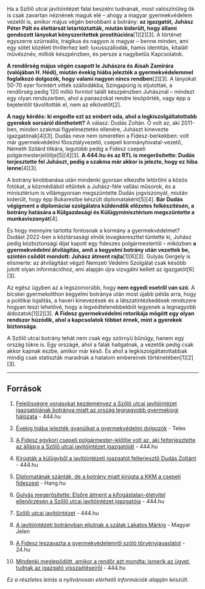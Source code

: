 
Ha a Szőlő utcai javítóintézet falai beszélni tudnának, most valószínűleg ők is csak zavartan néznének maguk elé – ahogy a magyar gyermekvédelem vezetői is, amikor május végén berobbant a botrány: **az igazgatót, Juhász Péter Pált és élettársát letartóztatták, miután kiderült, hogy állami gondozott lányokat kényszerítettek prostitúcióra**[1][2][3]. A történet egyszerre szürreális, tragikus és nagyon is magyar – benne minden, ami egy sötét közéleti thrillerhez kell: luxusszállodák, hamis identitás, kitalált művésznév, milliók készpénzben, és persze a nagybetűs Kapcsolatok.

**A rendőrség május végén csapott le Juhászra és Aisah Zamirára (valójában H. Hédi), miután évekig hiába jelezték a gyermekvédelemmel foglalkozó dolgozók, hogy valami nagyon nincs rendben**[2][3]. A lányokat 50-70 ezer forintért vitték szállodákba, Szingapúrig is eljutottak, a rendőrség pedig 120 millió forintot talált készpénzben Juhásznál – mindezt egy olyan rendszerben, ahol a panaszokat rendre lesöpörték, vagy épp a bejelentőt távolították el, nem az elkövetőt[2].

**A nagy kérdés: ki engedte ezt az embert oda, ahol a legkiszolgáltatottabb gyerekek sorsáról dönthetett?** A válasz: Dudás Zoltán. Ő volt az, aki 2011-ben, minden szakmai figyelmeztetés ellenére, Juhászt kinevezte igazgatónak[4][3]. Dudás neve nem ismeretlen a Fidesz-berkekben: volt már gyermekvédelmi főosztályvezető, csepeli kormányhivatal-vezető, Németh Szilárd titkára, legutóbb pedig a Fidesz csepeli polgármesterjelöltje[5][4][3]. **A 444.hu és az RTL is megerősítette: Dudás terjesztette fel Juhászt, pedig a szakma már akkor is jelezte, hogy ez hiba lenne**[4][3].

A botrány kirobbanása után mindenki gyorsan elkezdte letörölni a közös fotókat, a közmédiából eltűntek a Juhász-féle vallási műsorok, és a minisztérium is villámgyorsan megszüntette Dudás jogviszonyát, miután kiderült, hogy épp Bukarestbe készült diplomataként[5][4]. **Bár Dudás végigment a diplomáciai szolgálatra küldendők előzetes felkészítésén, a botrány hatására a Külgazdasági és Külügyminisztérium megszüntette a munkaviszonyát**[4].

És hogy mennyire tartotta fontosnak a kormány a gyermekvédelmet? Dudást 2022-ben a köztársasági elnök lovagkereszttel tüntette ki, Juhász pedig közbiztonsági díjat kapott egy fideszes polgármestertől – miközben **a gyermekvédelmi átvilágítás, amit a kegyelmi botrány után vezettek be, szintén csődöt mondott: Juhász átment rajta**[1][6][3]. Gulyás Gergely is elismerte: az átvilágítást végző Nemzeti Védelmi Szolgálat csak később jutott olyan információhoz, ami alapján újra vizsgálni kellett az igazgatót[6][3].

Az egész ügyben az a legszomorúbb, hogy **nem egyedi esetről van szó**. A bicskei gyermekotthon kegyelmi botránya után most újabb példa arra, hogy a politikai lojalitás, a haveri kinevezések és a látszatintézkedések rendszere hogyan teszi lehetővé, hogy a legvédtelenebbekből legyenek a legnagyobb áldozatok[1][2][3]. **A Fidesz gyermekvédelmi retorikája mögött egy olyan rendszer húzódik, ahol a kapcsolatok többet érnek, mint a gyerekek biztonsága**.

A Szőlő utcai botrány tehát nem csak egy szörnyű bűnügy, hanem egy ország tükre is. Egy országé, ahol a falak hallgatnak, a vezetők pedig csak akkor kapnak észbe, amikor már késő. És ahol a legkiszolgáltatottabbak mindig csak statiszták maradnak a hatalom embereinek történetében[1][2][3].

---

## Források

1. [Felelősségre vonásokat kezdeményez a Szőlő utcai javítóintézet igazgatójának botránya miatt az ország legnagyobb gyermekjogi hálózata](https://444.hu/2025/06/06/felelossegre-vonasokat-kezdemenyez-a-szolo-utcai-javitointezet-igazgatojanak-botranya-miatt-az-orszag-legnagyobb-gyermekjogi-halozata) - 444.hu

2. [Évekig hiába jelezték gyanúikat a gyermekvédelmi dolgozók](https://telex.hu/belfold/2025/06/22/javitointezet-igazgato-intezet-futtatas-prostitualt-rtl-1) - Telex

3. [A Fidesz egykori csepeli polgármester-jelöltje volt az, aki felterjesztette az állásra a Szőlő utcai javítóintézet igazgatóját](https://444.hu/2025/06/05/a-fidesz-egykori-csepeli-polgarmester-jeloltje-volt-az-aki-felterjesztette-az-allasra-a-szolo-utcai-javitointezet-igazgatot) - 444.hu

4. [Kirúgták a külügyből a javítóintézeti igazgatót felterjesztő Dudás Zoltánt](https://444.hu/2025/06/13/kirugtak-a-kulugybol-a-javitointezeti-igazgatot-felterjeszto-dudas-zoltant) - 444.hu

5. [Diplomatának szánták, de a botrány miatt kirúgta a KKM a csepeli fideszest](https://hang.hu/belfold/diplomatanak-szantak-de-a-botrany-miatt-kirugta-a-kkm-a-csepeli-fideszest-177370) - Hang.hu

6. [Gulyás megerősítette: Elsőre átment a kifogástalan-életvitel ellenőrzésen a Szőlő utcai javítóintézet igazgatója](https://444.hu/2025/06/04/gulyas-megerositette-elsore-atment-a-kifogastalan-eletvitel-ellenorzesen-a-szolo-utcai-javitointezet-igazgatoja) - 444.hu

7. [Szőlő utcai javítóintézet](https://444.hu/tag/szolo-utcai-javitointezet) - 444.hu

8. [A javítóintézeti botrányban eljutnak a szálak Lakatos Márkig](https://magyarjelen.hu/gyermekvedelem/25817-stigma-a-javitointezeti-botranyban-eljutnak-a-szalak-lakatos-markig) - Magyar Jelen

9. [A Fidesz leszavazta a gyermekvédelemről szóló törvényjavaslatot](https://24.hu/kulfold/2025/06/17/magyar-peter-gyermekvedelem-ep-fidesz-szavazas-torveny/) - 24.hu

10. [Mindenki meglepődött, amikor a rendőr azt mondta: ismerik az ügyet, tudnak az igazgató visszaéléseiről](https://444.hu/2025/06/14/mindenki-meglepodott-amikor-a-rendor-azt-mondta-ismerik-az-ugyet-tudnak-az-igazgato-visszaeleseirol) - 444.hu


*Ez a részletes leírás a nyilvánosan elérhető információk alapján készült.*